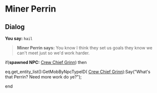 # Miner Perrin


## Dialog

**You say:** `hail`



>**Miner Perrin says:** You know I think they set us goals they know we can't meet just so we'd work harder.


if(**spawned NPC:**  [Crew Chief Grinn](/npc/153070)) then



eq.get_entity_list():GetMobByNpcTypeID( [Crew Chief Grinn](/npc/153070)):Say("What's that Perrin?  Need more work do ye?");

end
